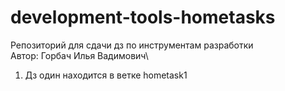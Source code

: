 # development-tools-hometasks
Репозиторий для сдачи дз по инструментам разработки\
Автор: Горбач Илья Вадимович\
1. Дз один находится в ветке hometask1
